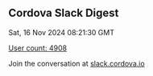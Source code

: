 ## Cordova Slack Digest
Sat, 16 Nov 2024 08:21:30 GMT

[User count: 4908](https://cordova.slack.com/)


Join the conversation at [slack.cordova.io](http://slack.cordova.io/)
